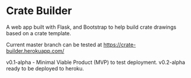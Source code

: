 # Crate Builder

A web app built with Flask, and Bootstrap to help build crate drawings based on a crate template.

Current master branch can be tested at https://crate-builder.herokuapp.com/

v0.1-alpha - Minimal Viable Product (MVP) to test deployment.
v0.2-alpha ready to be deployed to heroku.
